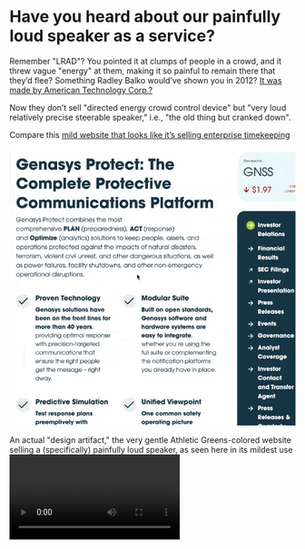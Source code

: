 # Have you heard about our painfully loud speaker as a service?

Remember "LRAD"? You pointed it at clumps of people in a crowd, and it threw vague "energy" at them, making it so painful to remain there that they’d flee? Something Radley Balko would’ve shown you in 2012? [It was made by American Technology Corp.?](https://newatlas.com/lrad-long-range-acoustic-device/11433/)

Now they don’t sell "directed energy crowd control device" but "very loud relatively precise steerable speaker," i.e., "the old thing but cranked down".

Compare this [mild website that looks like it’s selling enterprise timekeeping](https://genasys.com/investor-relations/)
![Genasys dot com](/images/genasys.webp)

An actual "design artifact," the very gentle Athletic Greens-colored website selling a (specifically) painfully loud speaker, as seen here in its mildest use
<video controls>
  <source src="/images/genasys1.mp4" type="video/mp4">
  Your browser does not support the video tag.
</video>
